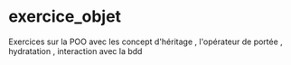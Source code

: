 # exercice_objet
Exercices sur la POO  avec les concept d'héritage , l'opérateur de portée , hydratation , interaction avec la bdd
